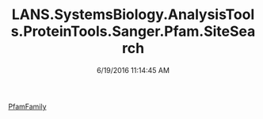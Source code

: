 ﻿---
title: LANS.SystemsBiology.AnalysisTools.ProteinTools.Sanger.Pfam.SiteSearch
date: 6/19/2016 11:14:45 AM
---

[PfamFamily](T-LANS.SystemsBiology.AnalysisTools.ProteinTools.Sanger.Pfam.SiteSearch.PfamFamily.html)
